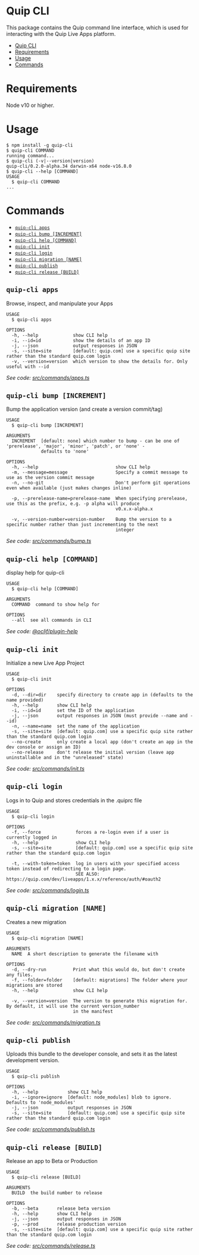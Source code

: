 # Quip CLI

This package contains the Quip command line interface, which is used for interacting with the Quip Live Apps platform.

<!-- toc -->
* [Quip CLI](#quip-cli)
* [Requirements](#requirements)
* [Usage](#usage)
* [Commands](#commands)
<!-- tocstop -->

# Requirements

Node v10 or higher.

# Usage

<!-- usage -->
```sh-session
$ npm install -g quip-cli
$ quip-cli COMMAND
running command...
$ quip-cli (-v|--version|version)
quip-cli/0.2.0-alpha.34 darwin-x64 node-v16.8.0
$ quip-cli --help [COMMAND]
USAGE
  $ quip-cli COMMAND
...
```
<!-- usagestop -->

# Commands

<!-- commands -->
* [`quip-cli apps`](#quip-cli-apps)
* [`quip-cli bump [INCREMENT]`](#quip-cli-bump-increment)
* [`quip-cli help [COMMAND]`](#quip-cli-help-command)
* [`quip-cli init`](#quip-cli-init)
* [`quip-cli login`](#quip-cli-login)
* [`quip-cli migration [NAME]`](#quip-cli-migration-name)
* [`quip-cli publish`](#quip-cli-publish)
* [`quip-cli release [BUILD]`](#quip-cli-release-build)

## `quip-cli apps`

Browse, inspect, and manipulate your Apps

```
USAGE
  $ quip-cli apps

OPTIONS
  -h, --help             show CLI help
  -i, --id=id            show the details of an app ID
  -j, --json             output responses in JSON
  -s, --site=site        [default: quip.com] use a specific quip site rather than the standard quip.com login
  -v, --version=version  which version to show the details for. Only useful with --id
```

_See code: [src/commands/apps.ts](https://github.com/quip/quip-apps/blob/v0.2.0-alpha.34/src/commands/apps.ts)_

## `quip-cli bump [INCREMENT]`

Bump the application version (and create a version commit/tag)

```
USAGE
  $ quip-cli bump [INCREMENT]

ARGUMENTS
  INCREMENT  [default: none] which number to bump - can be one of 'prerelease', 'major', 'minor', 'patch', or 'none' -
             defaults to 'none'

OPTIONS
  -h, --help                             show CLI help
  -m, --message=message                  Specify a commit message to use as the version commit message
  -n, --no-git                           Don't perform git operations even when available (just makes changes inline)

  -p, --prerelease-name=prerelease-name  When specifying prerelease, use this as the prefix, e.g. -p alpha will produce
                                         v0.x.x-alpha.x

  -v, --version-number=version-number    Bump the version to a specific number rather than just incrementing to the next
                                         integer
```

_See code: [src/commands/bump.ts](https://github.com/quip/quip-apps/blob/v0.2.0-alpha.34/src/commands/bump.ts)_

## `quip-cli help [COMMAND]`

display help for quip-cli

```
USAGE
  $ quip-cli help [COMMAND]

ARGUMENTS
  COMMAND  command to show help for

OPTIONS
  --all  see all commands in CLI
```

_See code: [@oclif/plugin-help](https://github.com/oclif/plugin-help/blob/v3.2.3/src/commands/help.ts)_

## `quip-cli init`

Initialize a new Live App Project

```
USAGE
  $ quip-cli init

OPTIONS
  -d, --dir=dir    specify directory to create app in (defaults to the name provided)
  -h, --help       show CLI help
  -i, --id=id      set the ID of the application
  -j, --json       output responses in JSON (must provide --name and --id)
  -n, --name=name  set the name of the application
  -s, --site=site  [default: quip.com] use a specific quip site rather than the standard quip.com login
  --no-create      only create a local app (don't create an app in the dev console or assign an ID)
  --no-release     don't release the initial version (leave app uninstallable and in the "unreleased" state)
```

_See code: [src/commands/init.ts](https://github.com/quip/quip-apps/blob/v0.2.0-alpha.34/src/commands/init.ts)_

## `quip-cli login`

Logs in to Quip and stores credentials in the .quiprc file

```
USAGE
  $ quip-cli login

OPTIONS
  -f, --force             forces a re-login even if a user is currently logged in
  -h, --help              show CLI help
  -s, --site=site         [default: quip.com] use a specific quip site rather than the standard quip.com login

  -t, --with-token=token  log in users with your specified access token instead of redirecting to a login page.
                          SEE ALSO: https://quip.com/dev/liveapps/1.x.x/reference/auth/#oauth2
```

_See code: [src/commands/login.ts](https://github.com/quip/quip-apps/blob/v0.2.0-alpha.34/src/commands/login.ts)_

## `quip-cli migration [NAME]`

Creates a new migration

```
USAGE
  $ quip-cli migration [NAME]

ARGUMENTS
  NAME  A short description to generate the filename with

OPTIONS
  -d, --dry-run          Print what this would do, but don't create any files.
  -f, --folder=folder    [default: migrations] The folder where your migrations are stored
  -h, --help             show CLI help

  -v, --version=version  The version to generate this migration for. By default, it will use the current version_number
                         in the manifest
```

_See code: [src/commands/migration.ts](https://github.com/quip/quip-apps/blob/v0.2.0-alpha.34/src/commands/migration.ts)_

## `quip-cli publish`

Uploads this bundle to the developer console, and sets it as the latest development version.

```
USAGE
  $ quip-cli publish

OPTIONS
  -h, --help           show CLI help
  -i, --ignore=ignore  [default: node_modules] blob to ignore. Defaults to 'node_modules'
  -j, --json           output responses in JSON
  -s, --site=site      [default: quip.com] use a specific quip site rather than the standard quip.com login
```

_See code: [src/commands/publish.ts](https://github.com/quip/quip-apps/blob/v0.2.0-alpha.34/src/commands/publish.ts)_

## `quip-cli release [BUILD]`

Release an app to Beta or Production

```
USAGE
  $ quip-cli release [BUILD]

ARGUMENTS
  BUILD  the build number to release

OPTIONS
  -b, --beta       release beta version
  -h, --help       show CLI help
  -j, --json       output responses in JSON
  -p, --prod       release production version
  -s, --site=site  [default: quip.com] use a specific quip site rather than the standard quip.com login
```

_See code: [src/commands/release.ts](https://github.com/quip/quip-apps/blob/v0.2.0-alpha.34/src/commands/release.ts)_
<!-- commandsstop -->
